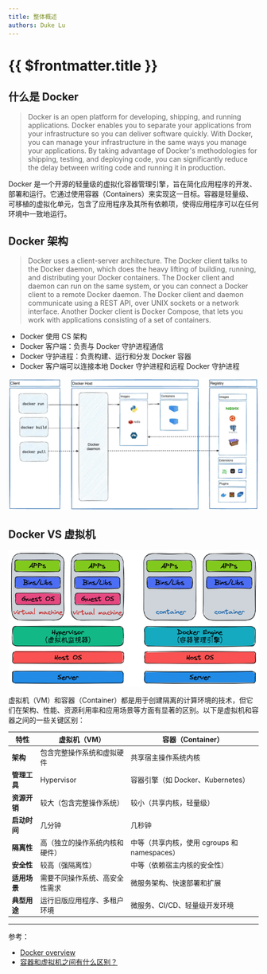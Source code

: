 ```yaml
---
title: 整体概述
authors: Duke Lu
---
```


# {{ $frontmatter.title }}

## 什么是 Docker
 > Docker is an open platform for developing, shipping, and running applications. Docker enables you to separate your applications from your infrastructure so you can deliver software quickly. With Docker, you can manage your infrastructure in the same ways you manage your applications. By taking advantage of Docker's methodologies for shipping, testing, and deploying code, you can significantly reduce the delay between writing code and running it in production.
 
Docker 是一个开源的轻量级的虚拟化容器管理引擎，旨在简化应用程序的开发、部署和运行。它通过使用容器（Containers）来实现这一目标。容器是轻量级、可移植的虚拟化单元，包含了应用程序及其所有依赖项，使得应用程序可以在任何环境中一致地运行。


## Docker 架构
> Docker uses a client-server architecture. The Docker client talks to the Docker daemon, which does the heavy lifting of building, running, and distributing your Docker containers. The Docker client and daemon can run on the same system, or you can connect a Docker client to a remote Docker daemon. The Docker client and daemon communicate using a REST API, over UNIX sockets or a network interface. Another Docker client is Docker Compose, that lets you work with applications consisting of a set of containers.

- Docker 使用 CS 架构
- Docker 客户端：负责与 Docker 守护进程通信
- Docker 守护进程：负责构建、运行和分发 Docker 容器
- Docker 客户端可以连接本地 Docker 守护进程和远程 Docker 守护进程

![Docker 架构](/img/docker/docker-architecture.jpg?raw=true)

## Docker VS 虚拟机

<center>

![](https://github.com/iDukeLu/iDukeLu.github.io/blob/main/static/excalidraw/docker/docker_vs_vm.excalidraw.png?raw=true)

</center>

虚拟机（VM）和容器（Container）都是用于创建隔离的计算环境的技术，但它们在架构、性能、资源利用率和应用场景等方面有显著的区别。以下是虚拟机和容器之间的一些关键区别：

<center>

| 特性         | 虚拟机（VM）                   | 容器（Container）                            |
| ------------ | ------------------------------ | -------------------------------------------- |
| **架构**     | 包含完整操作系统和虚拟硬件     | 共享宿主操作系统内核                         |
| **管理工具** | Hypervisor                     | 容器引擎（如 Docker、Kubernetes）            |
| **资源开销** | 较大（包含完整操作系统）       | 较小（共享内核，轻量级）                     |
| **启动时间** | 几分钟                         | 几秒钟                                       |
| **隔离性**   | 高（独立的操作系统内核和硬件） | 中等（共享内核，使用 cgroups 和 namespaces） |
| **安全性**   | 较高（强隔离性）               | 中等（依赖宿主内核的安全性）                 |
| **适用场景** | 需要不同操作系统、高安全性需求 | 微服务架构、快速部署和扩展                   |
| **典型用途** | 运行旧版应用程序、多租户环境   | 微服务、CI/CD、轻量级开发环境                |

</center>

---

参考：
- [Docker overview](https://docs.docker.com/get-started/overview/#the-underlying-technology)
- [容器和虚拟机之间有什么区别？](https://www.alibabacloud.com/zh/knowledge/difference-between-container-and-virtual-machine?_p_lc=1)